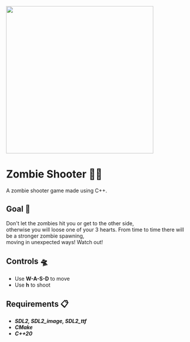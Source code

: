   <img src="https://cdn.discordapp.com/attachments/857996157698703390/1189584398446772304/image.png?ex=659eb1cd&is=658c3ccd&hm=5bbd62b088237017d4514dc7d42a99724383d5582804c9e2cc3bdf8a90a03f2d&" width=400 height=400/>
  
  # Zombie Shooter 🧟‍♂️
  A zombie shooter game made using C++.
  
  ## Goal 🎯
  Don't let the zombies hit you or get to the other side,\
  otherwise you will loose one of your 3 hearts.
  From time to time there will be a stronger zombie spawning,\
  moving in unexpected ways! Watch out!
      
  ## Controls 🛸
  - Use **W-A-S-D** to move
  - Use **h** to shoot

  ## Requirements 📋
  - ***SDL2, SDL2_image, SDL2_ttf***
  - ***CMake***
  - ***C++20***
